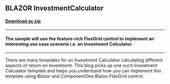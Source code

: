 ## BLAZOR InvestmentCalculator 
#### [Download as zip](https://grapecity.github.io/DownGit/#/home?url=https://github.com/GrapeCity/ComponentOne-Blazor-Samples/tree/master/NET_8/General/InvestmentCalculator)
____
#### The sample will use the feature-rich FlexGrid control to implement an interesting use case scenario i.e. an Investment Calculator. 
____
There are many templates for an Investment Calculator calculating different aspects of return on investment. 
This blog picks up one such Investment Calculator template and helps you understand how you can implement this template using Blazor and ComponentOne Blazor FlexGrid control.
